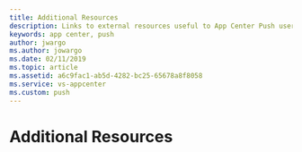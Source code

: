 ```yaml
---
title: Additional Resources
description: Links to external resources useful to App Center Push users.
keywords: app center, push
author: jwargo
ms.author: jowargo
ms.date: 02/11/2019
ms.topic: article
ms.assetid: a6c9fac1-ab5d-4282-bc25-65678a8f8058
ms.service: vs-appcenter
ms.custom: push
---
```


# Additional Resources
